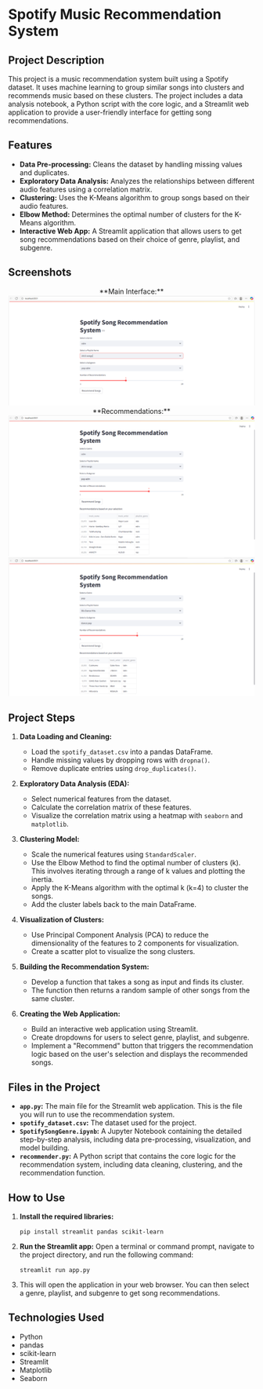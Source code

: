 # Spotify Music Recommendation System

## Project Description

This project is a music recommendation system built using a Spotify dataset. It uses machine learning to group similar songs into clusters and recommends music based on these clusters. The project includes a data analysis notebook, a Python script with the core logic, and a Streamlit web application to provide a user-friendly interface for getting song recommendations.

## Features

- **Data Pre-processing:** Cleans the dataset by handling missing values and duplicates.
- **Exploratory Data Analysis:** Analyzes the relationships between different audio features using a correlation matrix.
- **Clustering:** Uses the K-Means algorithm to group songs based on their audio features.
- **Elbow Method:** Determines the optimal number of clusters for the K-Means algorithm.
- **Interactive Web App:** A Streamlit application that allows users to get song recommendations based on their choice of genre, playlist, and subgenre.

## Screenshots

<div style="text-align: center;">
  **Main Interface:**
  <img src="screenshots/main.png" width="600">
</div>

<div style="text-align: center;">
  **Recommendations:**
  <img src="screenshots/output.png" width="600">
  <br>
  <img src="screenshots/output1.png" width="600">
</div>

## Project Steps

1.  **Data Loading and Cleaning:**
    *   Load the `spotify_dataset.csv` into a pandas DataFrame.
    *   Handle missing values by dropping rows with `dropna()`.
    *   Remove duplicate entries using `drop_duplicates()`.

2.  **Exploratory Data Analysis (EDA):**
    *   Select numerical features from the dataset.
    *   Calculate the correlation matrix of these features.
    *   Visualize the correlation matrix using a heatmap with `seaborn` and `matplotlib`.

3.  **Clustering Model:**
    *   Scale the numerical features using `StandardScaler`.
    *   Use the Elbow Method to find the optimal number of clusters (k). This involves iterating through a range of k values and plotting the inertia.
    *   Apply the K-Means algorithm with the optimal k (k=4) to cluster the songs.
    *   Add the cluster labels back to the main DataFrame.

4.  **Visualization of Clusters:**
    *   Use Principal Component Analysis (PCA) to reduce the dimensionality of the features to 2 components for visualization.
    *   Create a scatter plot to visualize the song clusters.

5.  **Building the Recommendation System:**
    *   Develop a function that takes a song as input and finds its cluster.
    *   The function then returns a random sample of other songs from the same cluster.

6.  **Creating the Web Application:**
    *   Build an interactive web application using Streamlit.
    *   Create dropdowns for users to select genre, playlist, and subgenre.
    *   Implement a "Recommend" button that triggers the recommendation logic based on the user's selection and displays the recommended songs.

## Files in the Project

- **`app.py`:** The main file for the Streamlit web application. This is the file you will run to use the recommendation system.
- **`spotify_dataset.csv`:** The dataset used for the project.
- **`SpotifySongGenre.ipynb`:** A Jupyter Notebook containing the detailed step-by-step analysis, including data pre-processing, visualization, and model building.
- **`recommender.py`:** A Python script that contains the core logic for the recommendation system, including data cleaning, clustering, and the recommendation function.

## How to Use

1.  **Install the required libraries:**
    ```
    pip install streamlit pandas scikit-learn
    ```
2.  **Run the Streamlit app:** Open a terminal or command prompt, navigate to the project directory, and run the following command:
    ```
    streamlit run app.py
    ```
3.  This will open the application in your web browser. You can then select a genre, playlist, and subgenre to get song recommendations.

## Technologies Used

- Python
- pandas
- scikit-learn
- Streamlit
- Matplotlib
- Seaborn

